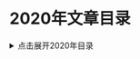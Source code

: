 2020年文章目录
===

<details>
<summary>点击展开2020年目录</summary>

* [01.JVM技术细节: HotSpot的内存模型](./01_jvm_memory_model/README.md)【已完成】
* [02.辨析： 自旋锁与信号量](./02_spinlock-vs-semaphore/README.md)【已完成】
* [03.Java坑人面试题系列: 包装类（中级难度）](./03_quiz-wrapper-classes/README.md)【已完成】
* [04.Java坑人面试题系列: 比对while与for循环（中级难度）](./04_quiz-loop-constructs/README.md)【已完成】
* [05.Linux系统命令 - 查看内存使用情况](./05_linux-memory-usage/README.md)【已完成】
* [06.深入解析G1垃圾收集器与性能优化](./06_g1_gc_tuning/README.md)【已完成】
* [07.Java坑人面试题系列: 线程/线程池（高级难度）](./07_quiz-executor-service/README.md)【已完成】
* [08.获取JVM堆内存转储的常用方法](./08_java-heap-dump/README.md)【已完成】
* [09.Java线程调用栈Dump](./09_java-thread-dump/README.md)【粗翻】
* [10.高级数据结构: 跳跃表（Skip List）](./10_skip-list/README.md)【粗翻】
* [11.提高性能的JVM参数简介](./11_jvm-arguments-of-highly-effective/README.md)【粗翻】
- [12.1 MAVEN基础系列（一） 构建生命周期](./12_introduction-to-the-pom/introduction-to-the-lifecycle.md)【粗翻】
- [12.2 MAVEN基础系列（二） POM文件](./12_introduction-to-the-pom/README.md)【粗翻】
* [13.为什么问题诊断和排查这么困难](./13_why-troubleshooting-so-hard/README.md)【已完成】
* [14.Micrometer Documentation](./14_micrometer_intro/README.md)
* [15.DataDog集成MySQL的配置](./15_datadog_mysql/README.md)【已完成】
* [16.迁移Ubuntu下MySQL的data目录](./16_mysql_data_dir/README.md)【已完成】
* [17.Java坑人面试题系列: 变量声明（中级难度）](./17_quiz-variable-declaration/README.md)【已完成】
* [18.实战MySQL唯一索引](./18_mysql-unique-index/README.md)【粗翻.TODO】
* [19.Java坑人面试题系列: 集合（高级难度）](./19_quiz-advanced-collectors/README.md)【粗翻】
* [20.真实用户监控与综合性能监控](./20_monitoring-vs-synthetic-monitoring/README.md)【机器翻译】
* [21.快速掌握JVM代码缓存区](./21_jvm-code-cache/README.md)【粗翻】
* [22.Java 9 Module System(系列)](./22_Java_9_Module_System/README.md) 【系列文章】
* [23.ZGC简介](./23_zgc_intro/README.md)【粗翻】
* [24.Python Tutorial](./24_python-tutorial/README.md)【系列文章】
* [25.系统设计最佳实践](./25_embedded-rules-of-thumb/README.md)【系列文章】
* [26.Java规范系列：JAR文件规范](./26_jar_specs/README.md)
* [27.vim与vi编辑器使用技巧](./27_vi-vim-editor-end-of-line/README.md)
* [28.深入剖析JVM实现细节(系列)](./28_anatomy-quarks/README.md)【系列文章】
* [29.通过线程调度延迟来探测CPU性能抖动](./29_sleep_test/README.md)【已完成】
* [30.MySQL用户帐号命名规范](./30_mysql_account_username/README.md)【粗翻】
* [31.DROP USER语句删除MySQL用户账号](./31_mysql_account_drop_user/README.md)【粗翻】
* [32.Spring Boot 实战教程](./32_spring-boot-tutorials/README.md)
* [33.数据结构与集合](./33_collection_intro/README.md)
* [34.Word常用技巧](./34_word_skill/README.md)
* [35.MySQL优化手册 - 官方文档[中文版]](./35_mysql_optimization/README.md)【系列文章】
* [36.InnoDB引擎中AUTO_INCREMENT的处理机制](.//README.md)
* [37.CompressedOops详解](./37_CompressedOops/README.md)
* [38.机器学习平台怎么选](./38_how-to-choose-a-cloud-machine-learning-platform/README.md)
* [39.深度学习和机器学习](./39_deep-learning-vs-machine-learning/README.md)
* [40.JDK 16新特性抢先看](./40_jdk-16-whats-coming-in-java-16/README.md)【粗翻】
* [41.实例详解JVM-invoke相关操作码](./41_invoke_opcode/README.md)
* [42.](.//README.md)
* [43.](.//README.md)
* [44.](.//README.md)
* [45.](.//README.md)
* [46.](.//README.md)



</details>
